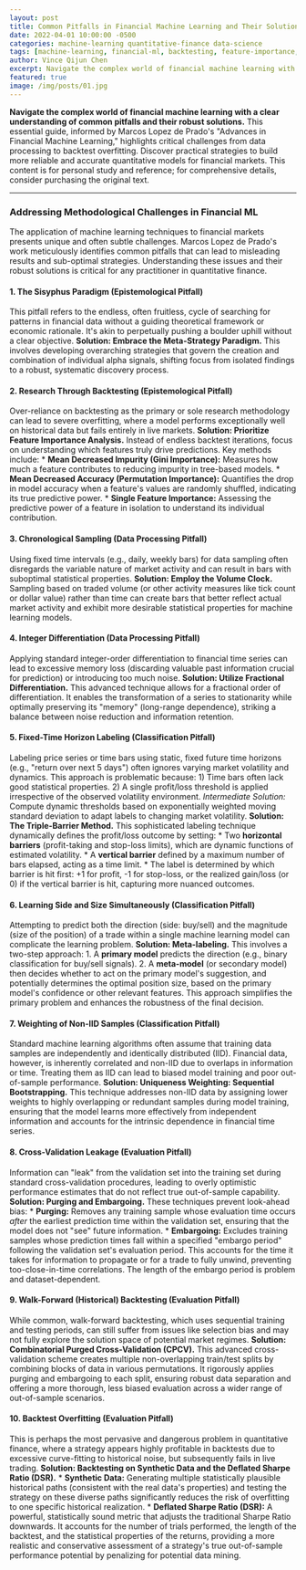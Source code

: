 ```yaml
---
layout: post
title: Common Pitfalls in Financial Machine Learning and Their Solutions
date: 2022-04-01 10:00:00 -0500
categories: machine-learning quantitative-finance data-science
tags: [machine-learning, financial-ml, backtesting, feature-importance, data-science, pitfalls, quantitative-analysis]
author: Vince Qijun Chen
excerpt: Navigate the complex world of financial machine learning with a clear understanding of common pitfalls and their robust solutions.
featured: true
image: /img/posts/01.jpg
---
```


**Navigate the complex world of financial machine learning with a clear understanding of common pitfalls and their robust solutions.** This essential guide, informed by Marcos Lopez de Prado's "Advances in Financial Machine Learning," highlights critical challenges from data processing to backtest overfitting. Discover practical strategies to build more reliable and accurate quantitative models for financial markets. This content is for personal study and reference; for comprehensive details, consider purchasing the original text.

---

### Addressing Methodological Challenges in Financial ML

The application of machine learning techniques to financial markets presents unique and often subtle challenges. Marcos Lopez de Prado's work meticulously identifies common pitfalls that can lead to misleading results and sub-optimal strategies. Understanding these issues and their robust solutions is critical for any practitioner in quantitative finance.

#### 1. The Sisyphus Paradigm (Epistemological Pitfall)
This pitfall refers to the endless, often fruitless, cycle of searching for patterns in financial data without a guiding theoretical framework or economic rationale. It's akin to perpetually pushing a boulder uphill without a clear objective.
**Solution: Embrace the Meta-Strategy Paradigm.** This involves developing overarching strategies that govern the creation and combination of individual alpha signals, shifting focus from isolated findings to a robust, systematic discovery process.

#### 2. Research Through Backtesting (Epistemological Pitfall)
Over-reliance on backtesting as the primary or sole research methodology can lead to severe overfitting, where a model performs exceptionally well on historical data but fails entirely in live markets.
**Solution: Prioritize Feature Importance Analysis.** Instead of endless backtest iterations, focus on understanding which features truly drive predictions. Key methods include:
    * **Mean Decreased Impurity (Gini Importance):** Measures how much a feature contributes to reducing impurity in tree-based models.
    * **Mean Decreased Accuracy (Permutation Importance):** Quantifies the drop in model accuracy when a feature's values are randomly shuffled, indicating its true predictive power.
    * **Single Feature Importance:** Assessing the predictive power of a feature in isolation to understand its individual contribution.

#### 3. Chronological Sampling (Data Processing Pitfall)
Using fixed time intervals (e.g., daily, weekly bars) for data sampling often disregards the variable nature of market activity and can result in bars with suboptimal statistical properties.
**Solution: Employ the Volume Clock.** Sampling based on traded volume (or other activity measures like tick count or dollar value) rather than time can create bars that better reflect actual market activity and exhibit more desirable statistical properties for machine learning models.

#### 4. Integer Differentiation (Data Processing Pitfall)
Applying standard integer-order differentiation to financial time series can lead to excessive memory loss (discarding valuable past information crucial for prediction) or introducing too much noise.
**Solution: Utilize Fractional Differentiation.** This advanced technique allows for a fractional order of differentiation. It enables the transformation of a series to stationarity while optimally preserving its "memory" (long-range dependence), striking a balance between noise reduction and information retention.

#### 5. Fixed-Time Horizon Labeling (Classification Pitfall)
Labeling price series or time bars using static, fixed future time horizons (e.g., "return over next 5 days") often ignores varying market volatility and dynamics. This approach is problematic because: 1) Time bars often lack good statistical properties. 2) A single profit/loss threshold is applied irrespective of the observed volatility environment.
*Intermediate Solution:* Compute dynamic thresholds based on exponentially weighted moving standard deviation to adapt labels to changing market volatility.
**Solution: The Triple-Barrier Method.** This sophisticated labeling technique dynamically defines the profit/loss outcome by setting:
    * Two **horizontal barriers** (profit-taking and stop-loss limits), which are dynamic functions of estimated volatility.
    * A **vertical barrier** defined by a maximum number of bars elapsed, acting as a time limit.
    * The label is determined by which barrier is hit first: +1 for profit, -1 for stop-loss, or the realized gain/loss (or 0) if the vertical barrier is hit, capturing more nuanced outcomes.

#### 6. Learning Side and Size Simultaneously (Classification Pitfall)
Attempting to predict both the direction (side: buy/sell) and the magnitude (size of the position) of a trade within a single machine learning model can complicate the learning problem.
**Solution: Meta-labeling.** This involves a two-step approach:
    1.  A **primary model** predicts the direction (e.g., binary classification for buy/sell signals).
    2.  A **meta-model** (or secondary model) then decides whether to act on the primary model's suggestion, and potentially determines the optimal position size, based on the primary model's confidence or other relevant features. This approach simplifies the primary problem and enhances the robustness of the final decision.

#### 7. Weighting of Non-IID Samples (Classification Pitfall)
Standard machine learning algorithms often assume that training data samples are independently and identically distributed (IID). Financial data, however, is inherently correlated and non-IID due to overlaps in information or time. Treating them as IID can lead to biased model training and poor out-of-sample performance.
**Solution: Uniqueness Weighting: Sequential Bootstrapping.** This technique addresses non-IID data by assigning lower weights to highly overlapping or redundant samples during model training, ensuring that the model learns more effectively from independent information and accounts for the intrinsic dependence in financial time series.

#### 8. Cross-Validation Leakage (Evaluation Pitfall)
Information can "leak" from the validation set into the training set during standard cross-validation procedures, leading to overly optimistic performance estimates that do not reflect true out-of-sample capability.
**Solution: Purging and Embargoing.** These techniques prevent look-ahead bias:
    * **Purging:** Removes any training sample whose evaluation time occurs *after* the earliest prediction time within the validation set, ensuring that the model does not "see" future information.
    * **Embargoing:** Excludes training samples whose prediction times fall within a specified "embargo period" following the validation set's evaluation period. This accounts for the time it takes for information to propagate or for a trade to fully unwind, preventing too-close-in-time correlations. The length of the embargo period is problem and dataset-dependent.

#### 9. Walk-Forward (Historical) Backtesting (Evaluation Pitfall)
While common, walk-forward backtesting, which uses sequential training and testing periods, can still suffer from issues like selection bias and may not fully explore the solution space of potential market regimes.
**Solution: Combinatorial Purged Cross-Validation (CPCV).** This advanced cross-validation scheme creates multiple non-overlapping train/test splits by combining blocks of data in various permutations. It rigorously applies purging and embargoing to each split, ensuring robust data separation and offering a more thorough, less biased evaluation across a wider range of out-of-sample scenarios.

#### 10. Backtest Overfitting (Evaluation Pitfall)
This is perhaps the most pervasive and dangerous problem in quantitative finance, where a strategy appears highly profitable in backtests due to excessive curve-fitting to historical noise, but subsequently fails in live trading.
**Solution: Backtesting on Synthetic Data and the Deflated Sharpe Ratio (DSR).**
    * **Synthetic Data:** Generating multiple statistically plausible historical paths (consistent with the real data's properties) and testing the strategy on these diverse paths significantly reduces the risk of overfitting to one specific historical realization.
    * **Deflated Sharpe Ratio (DSR):** A powerful, statistically sound metric that adjusts the traditional Sharpe Ratio downwards. It accounts for the number of trials performed, the length of the backtest, and the statistical properties of the returns, providing a more realistic and conservative assessment of a strategy's true out-of-sample performance potential by penalizing for potential data mining.
